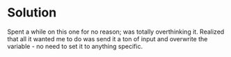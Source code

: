 # Solution

Spent a while on this one for no reason; was totally overthinking it. Realized
that all it wanted me to do was send it a ton of input and overwrite the
variable - no need to set it to anything specific.
